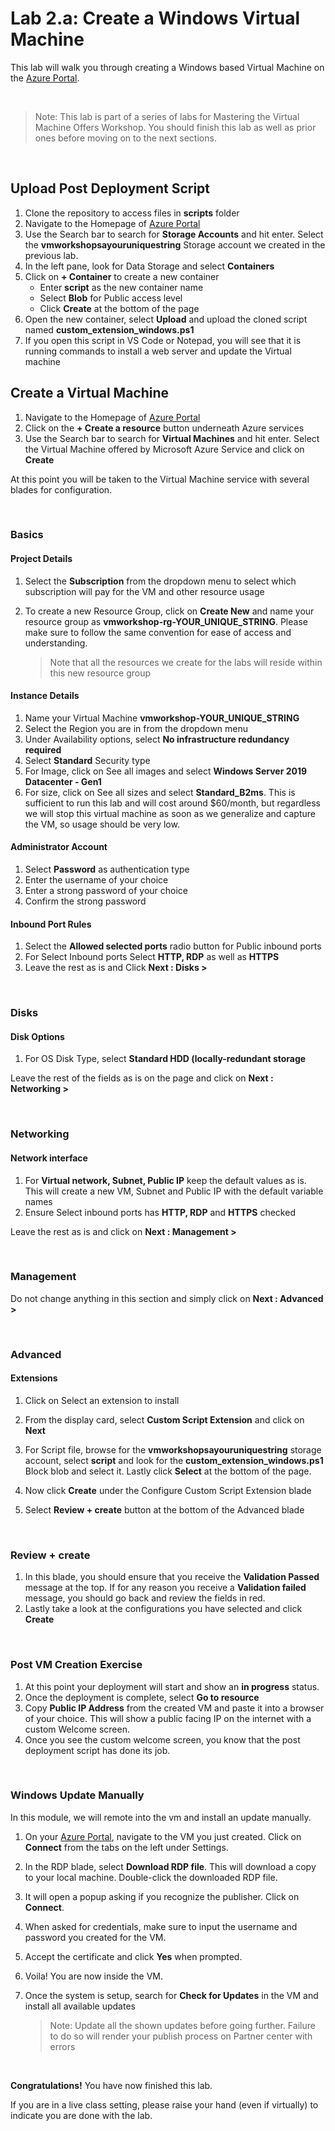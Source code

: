 # Lab 2.a: Create a Windows Virtual Machine 

This lab will walk you through creating a Windows based Virtual Machine on the [Azure Portal](https://portal.azure.com/#home).

<br />

> Note: This lab is part of a series of labs for Mastering the Virtual Machine Offers Workshop. You should finish this lab as well as prior ones before moving on to the next sections.

<br>

## Upload Post Deployment Script
1. Clone the repository to access files in **scripts** folder
1. Navigate to the Homepage of [Azure Portal](https://portal.azure.com/#home) 
1. Use the Search bar to search for **Storage Accounts** and hit enter. Select the **vmworkshopsayouruniquestring** Storage account we created in the previous lab.
1. In the left pane, look for Data Storage and select **Containers**
1. Click on **+ Container** to create a new container
    - Enter **script** as the new container name
    - Select **Blob** for Public access level
    - Click **Create** at the bottom of the page
1. Open the new container, select **Upload** and upload the cloned script named **custom_extension_windows.ps1** 
1. If you open this script in VS Code or Notepad, you will see that it is running commands to install a web server and update the Virtual machine

## Create a Virtual Machine
1. Navigate to the Homepage of [Azure Portal](https://portal.azure.com/#home)
1. Click on the **+ Create a resource** button underneath Azure services
1. Use the Search bar to search for **Virtual Machines** and hit enter. Select the Virtual Machine offered by Microsoft Azure Service and click on **Create**

At this point you will be taken to the Virtual Machine service with several blades for configuration.

<br>

### Basics

#### Project Details

1. Select the **Subscription** from the dropdown menu to select which subscription will pay for the VM and other resource usage
1. To create a new Resource Group, click on **Create New** and name your resource group as **vmworkshop-rg-YOUR_UNIQUE_STRING**. Please make sure to follow the same convention for ease of access and understanding. 

    > Note that all the resources we create for the labs will reside within this new resource group

#### Instance Details

1. Name your Virtual Machine **vmworkshop-YOUR_UNIQUE_STRING**
1. Select the Region you are in from the dropdown menu
1. Under Availability options, select **No infrastructure redundancy required**
1. Select **Standard** Security type
1. For Image, click on See all images and select **Windows Server 2019 Datacenter - Gen1**
1. For size, click on See all sizes and select **Standard_B2ms**. This is sufficient to run this lab and will cost around $60/month, but regardless we will stop this virtual machine as soon as we generalize and capture the VM, so usage should be very low.

#### Administrator Account
1. Select **Password** as authentication type
1. Enter the username of your choice
1. Enter a strong password of your choice 
1. Confirm the strong password

#### Inbound Port Rules

1. Select the **Allowed selected ports** radio button for Public inbound ports
1. For Select Inbound ports Select **HTTP, RDP** as well as **HTTPS**
1. Leave the rest as is and Click **Next : Disks >** 

<br>


### Disks

#### Disk Options
1. For OS Disk Type, select **Standard HDD (locally-redundant storage**

Leave the rest of the fields as is on the page and click on **Next : Networking >**

<br>

### Networking
#### Network interface
1. For **Virtual network, Subnet, Public IP** keep the default values as is. This will create a new VM, Subnet and Public IP with the default variable names
1. Ensure Select inbound ports has **HTTP, RDP** and **HTTPS** checked

Leave the rest as is and click on **Next : Management >**

<br>

### Management

Do not change anything in this section and simply click on **Next : Advanced >**

<br>

### Advanced

#### Extensions
1. Click on Select an extension to install
1. From the display card, select **Custom Script Extension** and click on **Next**
1. For Script file, browse for the **vmworkshopsayouruniquestring** storage account, select **script** and look for the **custom_extension_windows.ps1** Block blob and select it. Lastly click **Select** at the bottom of the page.
1. Now click **Create** under the Configure Custom Script Extension blade

1. Select **Review + create** button at the bottom of the Advanced blade

<br>

### Review + create
1. In this blade, you should ensure that you receive the **Validation Passed** message at the top. If for any reason you receive a **Validation failed** message, you should go back and review the fields in red.
1. Lastly take a look at the configurations you have selected and click **Create**


<br>

### Post VM Creation Exercise
1. At this point your deployment will start and show an **in progress** status. 
1. Once the deployment is complete, select **Go to resource**
1. Copy **Public IP Address** from the created VM and paste it into a browser of your choice. This will show a public facing IP on the internet with a custom Welcome screen. 
1. Once you see the custom welcome screen, you know that the post deployment script has done its job. 


<br>

### Windows Update Manually
In this module, we will remote into the vm and install an update manually. 
1. On your [Azure Portal](htps://portal.azure.com/#home), navigate to the VM you just created. Click on **Connect** from the tabs on the left under Settings.
1. In the RDP blade, select **Download RDP file**. This will download a copy to your local machine. Double-click the downloaded RDP file.
1. It will open a popup asking if you recognize the publisher. Click on **Connect**.
1. When asked for credentials, make sure to input the username and password you created for the VM.
1. Accept the certificate and click **Yes** when prompted.
1. Voila! You are now inside the VM.
1. Once the system is setup, search for **Check for Updates** in the VM and install all available updates

    > Note: Update all the shown updates before going further. Failure to do so will render your publish process on Partner center with errors

<br>

**Congratulations!** You have now finished this lab.

If you are in a live class setting, please raise your hand (even if virtually) to indicate you are done with the lab.

